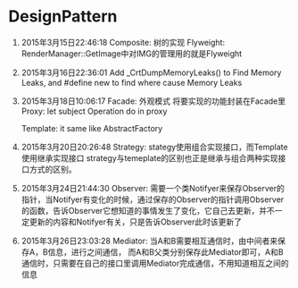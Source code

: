 # DesignPattern

1. 2015年3月15日22:46:18 
   Composite: 树的实现
   Flyweight: RenderManager::GetImage中对IMG的管理用的就是Flyweight

2. 2015年3月16日22:36:01
   Add _CrtDumpMemoryLeaks() to Find Memory Leaks, and #define new  to find where cause Memory Leaks

3. 2015年3月18日10:06:17
   Facade: 外观模式 将要实现的功能封装在Facade里
   Proxy: let subject Operation do in proxy

   Template: it same like AbstractFactory

4. 2015年3月20日20:26:48
   Strategy: stategy使用组合实现接口，而Template使用继承实现接口  strategy与temeplate的区别也正是继承与组合两种实现接口方式的区别。

5. 2015年3月24日21:44:30
   Observer: 需要一个类Notifyer来保存Observer的指针，当Notifyer有变化的时候，通过保存的Observer的指针调用Observer的函数，告诉Observer它想知道的事情发生了变化，它自己去更新，并不一定更新的内容和Notifyer有关，只是告诉Observer此时该更新了

6. 2015年3月26日23:03:28
   Mediator: 当A和B需要相互通信时，由中间者来保存A，B信息，进行之间通信， 而A和B父类分别保存此Mediator即可，A和B通信时，只需要在自己的接口里调用Mediator完成通信，不用知道相互之间的信息
